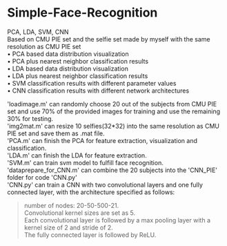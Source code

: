 # Simple-Face-Recognition  
PCA, LDA, SVM, CNN  
Based on CMU PIE set and the selfie set made by myself with the same resolution as CMU PIE set  
• PCA based data distribution visualization  
• PCA plus nearest neighbor classification results  
• LDA based data distribution visualization  
• LDA plus nearest neighbor classification results  
• SVM classification results with different parameter values  
• CNN classification results with different network architectures  
  
'loadimage.m' can randomly choose 20 out of the subjects from CMU PIE set and use 70% of the provided images for training and use the remaining 30% for testing.   
'img2mat.m' can resize 10 selfies(32*32) into the same resolution as CMU PIE set and save them as .mat file.  
'PCA.m' can finish the PCA for feature extraction, visualization and classification.  
'LDA.m' can finish the LDA for feature extraction.  
'SVM.m' can train svm model to fulfill face recognition.  
'dataprepare_for_CNN.m' can combine the 20 subjects into the 'CNN_PIE' folder for code 'CNN.py'  
'CNN.py' can train a CNN with two convolutional layers and one fully connected layer, with the architecture specified as follows:   
>number of nodes: 20-50-500-21.  
>Convolutional kernel sizes are set as 5.   
>Each convolutional layer is followed by a max pooling layer with a kernel size of 2 and stride of 2.  
>The fully connected layer is followed by ReLU.  
